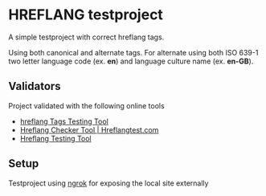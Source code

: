 # HREFLANG testproject

A simple testproject with correct hreflang tags.

Using both canonical and alternate tags. For alternate using both ISO 639-1 two letter language code (ex. **en**) and language culture name (ex. **en-GB**).

## Validators

Project validated with the following online tools
* [hreflang Tags Testing Tool](https://technicalseo.com/tools/hreflang/)
* [Hreflang Checker Tool | Hreflangtest.com](https://hreflangtest.com/)
* [Hreflang Testing Tool](https://app.hreflang.org/)

## Setup

Testproject using [ngrok](https://ngrok.com/) for exposing the local site externally
